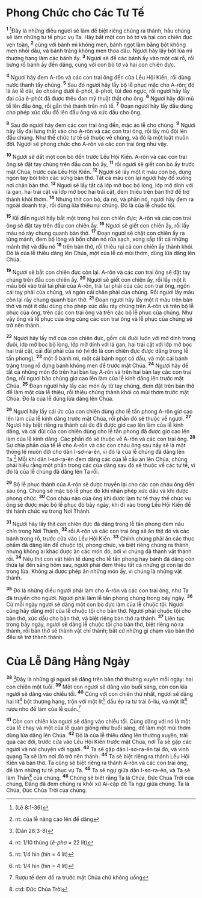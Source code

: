 # Phong Chức cho Các Tư Tế

<sup><b>1</b></sup> [^1@-d1465b86-aa5a-4902-887d-c4501cdbae03]Ðây là những điều ngươi sẽ làm để biệt riêng chúng ra thánh, hầu chúng sẽ làm những tư tế phục vụ Ta. Hãy bắt một con bò tơ và hai con chiên đực vẹn toàn, <sup><b>2</b></sup> cùng với bánh mì không men, bánh ngọt làm bằng bột không men nhồi dầu, và bánh tráng không men thoa dầu. Ngươi hãy lấy bột lúa mì thượng hạng làm các bánh ấy. <sup><b>3</b></sup> Ngươi sẽ để các bánh ấy vào một cái rổ, rồi bưng rổ bánh ấy đến dâng, cùng với con bò tơ và hai con chiên đực.

<sup><b>4</b></sup> Ngươi hãy đem A-rôn và các con trai ông đến cửa Lều Hội Kiến, rồi dùng nước thanh tẩy chúng. <sup><b>5</b></sup> Sau đó ngươi hãy lấy bộ lễ phục mặc cho A-rôn; đó là áo lễ dài, áo choàng dưới ê-phót, ê-phót, túi đeo ngực, rồi ngươi hãy lấy đai của ê-phót đã được thêu đan mỹ thuật thắt cho ông. <sup><b>6</b></sup> Ngươi hãy đội mũ tế lên đầu ông, rồi gắn thẻ thánh trên mũ tế. <sup><b>7</b></sup> Ðoạn ngươi hãy lấy dầu dùng cho phép xức dầu đổ lên đầu ông và xức dầu cho ông.

<sup><b>8</b></sup> Sau đó ngươi hãy đem các con trai ông đến, mặc áo lễ cho chúng. <sup><b>9</b></sup> Ngươi hãy lấy đai lưng thắt vào cho A-rôn và các con trai ông, rồi lấy mũ đội lên đầu chúng. Như thế chức tư tế sẽ thuộc về chúng, và đó là một luật muôn đời. Ngươi sẽ phong chức cho A-rôn và các con trai ông như vậy.

<sup><b>10</b></sup> Ngươi sẽ dắt một con bò đến trước Lều Hội Kiến. A-rôn và các con trai ông sẽ đặt tay chúng trên đầu con bò ấy, <sup><b>11</b></sup> rồi ngươi sẽ giết con bò ấy trước mặt Chúa, trước cửa Lều Hội Kiến. <sup><b>12</b></sup> Ngươi sẽ lấy một ít máu con bò, dùng ngón tay bôi trên các sừng bàn thờ. Tất cả máu còn lại ngươi hãy đổ xuống nơi chân bàn thờ. <sup><b>13</b></sup> Ngươi sẽ lấy tất cả lớp mỡ bọc bộ lòng, lớp mỡ dính với lá gan, hai trái cật và lớp mỡ bọc hai trái cật, đem thiêu trên bàn thờ để trở thành khói thơm. <sup><b>14</b></sup> Nhưng thịt con bò, da nó, và phân nó, ngươi hãy đem ra ngoài doanh trại, rồi dùng lửa thiêu rụi chúng. Ðó là của lễ chuộc tội.

<sup><b>15</b></sup> Kế đến ngươi hãy bắt một trong hai con chiên đực; A-rôn và các con trai ông sẽ đặt tay trên đầu con chiên ấy. <sup><b>16</b></sup> Ngươi sẽ giết con chiên ấy, rồi lấy máu nó rảy chung quanh bàn thờ. <sup><b>17</b></sup> Ðoạn ngươi sẽ chặt con chiên ấy ra từng mảnh, đem bộ lòng và bốn chân nó rửa sạch, xong sắp tất cả những mảnh thịt và đầu nó <sup><b>18</b></sup> trên bàn thờ, rồi thiêu rụi cả con chiên ấy thành khói. Ðó là của lễ thiêu dâng lên Chúa, một của lễ có mùi thơm, dùng lửa dâng lên Chúa.

<sup><b>19</b></sup> Ngươi sẽ bắt con chiên đực còn lại. A-rôn và các con trai ông sẽ đặt tay chúng trên đầu con chiên ấy. <sup><b>20</b></sup> Ngươi sẽ giết con chiên ấy, rồi lấy một ít máu bôi vào trái tai phải của A-rôn, trái tai phải của các con trai ông, ngón cái tay phải của chúng, và ngón cái chân phải của chúng. Rồi ngươi lấy máu còn lại rảy chung quanh bàn thờ. <sup><b>21</b></sup> Ðoạn ngươi hãy lấy một ít máu trên bàn thờ và một ít dầu dùng cho phép xức dầu rảy chúng trên A-rôn và trên bộ lễ phục của ông, trên các con trai ông và trên các bộ lễ phục của chúng. Như vậy ông và lễ phục của ông cùng các con trai ông và lễ phục của chúng sẽ trở nên thánh.

<sup><b>22</b></sup> Ngươi hãy lấy mỡ của con chiên đực, gồm cái đuôi luôn với mỡ dính trong đuôi, lớp mỡ bọc bộ lòng, lớp mỡ dính với lá gan, hai trái cật với lớp mỡ bọc hai trái cật, cái đùi phải của nó (vì đó là con chiên đực được dâng trong lễ tấn phong), <sup><b>23</b></sup> một ổ bánh mì, một cái bánh ngọt có dầu, và một cái bánh tráng trong rổ đựng bánh không men để trước mặt Chúa. <sup><b>24</b></sup> Ngươi hãy để tất cả những món đó trên hai bàn tay A-rôn và trên hai bàn tay các con trai ông, rồi ngươi bảo chúng giơ cao lên làm của lễ kính dâng lên trước mặt Chúa. <sup><b>25</b></sup> Ðoạn ngươi hãy lấy các món ấy từ tay chúng, đem đặt trên bàn thờ để làm một của lễ thiêu, rồi thiêu chúng thành khói có mùi thơm trước mặt Chúa. Ðó là của lễ dùng lửa dâng lên Chúa.

<sup><b>26</b></sup> Ngươi hãy lấy cái ức của con chiên dùng cho lễ tấn phong A-rôn giơ cao lên làm của lễ kính dâng trước mặt Chúa, rồi phần đó sẽ thuộc về ngươi. <sup><b>27</b></sup> Ngươi hãy biệt riêng ra thánh cái ức đã được giơ cao lên làm của lễ kính dâng, và cái đùi của con chiên dùng cho lễ tấn phong đã được giơ cao lên làm của lễ kính dâng. Các phần đó sẽ thuộc về A-rôn và các con trai ông. <sup><b>28</b></sup> Sự chia phần của tế lễ cho A-rôn và các con cháu ông sau nầy sẽ là một thông lệ muôn đời cho dân I-sơ-ra-ên, vì đó là của lễ chúng đã dâng lên Ta.[^1-d1465b86-aa5a-4902-887d-c4501cdbae03] Mỗi khi dân I-sơ-ra-ên đem dâng các của lễ cầu an lên Chúa, chúng phải hiểu rằng một phần trong các của dâng sau đó sẽ thuộc về các tư tế, vì đó là của lễ chúng đã dâng lên Ta rồi.

<sup><b>29</b></sup> Bộ lễ phục thánh của A-rôn sẽ được truyền lại cho các con cháu ông đến sau ông. Chúng sẽ mặc bộ lễ phục đó khi nhận phép xức dầu và khi được phong chức. <sup><b>30</b></sup> Con cháu nào của ông khi được làm tư tế thay thế chức vụ ông sẽ được mặc bộ lễ phục đó bảy ngày, khi đi vào trong Lều Hội Kiến để thi hành chức vụ trong Nơi Thánh.

<sup><b>31</b></sup> Ngươi hãy lấy thịt con chiên đực đã dâng trong lễ tấn phong đem nấu chín trong Nơi Thánh, <sup><b>32</b></sup> rồi A-rôn và các con trai ông sẽ ăn thịt đó và các bánh trong rổ, trước cửa vào Lều Hội Kiến. <sup><b>33</b></sup> Chính chúng phải ăn các thực phẩm đã dâng lên để chuộc tội, phong chức, và biệt riêng chúng ra thánh, nhưng không ai khác được ăn các món đó, bởi vì chúng đã thành vật thánh rồi. <sup><b>34</b></sup> Nếu thịt con vật hiến tế dùng cho lễ tấn phong hay bánh đã dâng còn thừa lại đến sáng hôm sau, ngươi phải đem thiêu tất cả những gì còn lại đó trong lửa. Không ai được phép ăn những món ấy, vì chúng là những vật thánh.

<sup><b>35</b></sup> Ðó là những điều ngươi phải làm cho A-rôn và các con trai ông, như Ta đã truyền cho ngươi. Ngươi phải làm lễ tấn phong chúng trong bảy ngày. <sup><b>36</b></sup> Cứ mỗi ngày ngươi sẽ dâng một con bò đực làm của lễ chuộc tội. Ngươi cũng hãy dâng một của lễ chuộc tội cho bàn thờ. Ngươi phải chuộc tội cho bàn thờ, xức dầu cho bàn thờ, và biệt riêng bàn thờ ra thánh. <sup><b>37</b></sup> Liên tục trong bảy ngày, ngươi sẽ dâng lễ chuộc tội cho bàn thờ, biệt riêng nó ra thánh, rồi bàn thờ sẽ thành vật chí thánh; bất cứ những gì chạm vào bàn thờ đều sẽ trở thành thánh.

# Của Lễ Dâng Hằng Ngày

<sup><b>38</b></sup> [^2@-d1465b86-aa5a-4902-887d-c4501cdbae03]Ðây là những gì ngươi sẽ dâng trên bàn thờ thường xuyên mỗi ngày: hai con chiên một tuổi. <sup><b>39</b></sup> Một con ngươi sẽ dâng vào buổi sáng, còn con kia ngươi sẽ dâng vào chiều tối. <sup><b>40</b></sup> Cùng với con chiên thứ nhất, ngươi sẽ dâng hai lít[^2-d1465b86-aa5a-4902-887d-c4501cdbae03] bột thượng hạng, trộn với một lít[^3-d1465b86-aa5a-4902-887d-c4501cdbae03] dầu ép ra từ trái ô-liu, và một lít[^4-d1465b86-aa5a-4902-887d-c4501cdbae03] rượu nho để làm của lễ quán.[^5-d1465b86-aa5a-4902-887d-c4501cdbae03]

<sup><b>41</b></sup> Còn con chiên kia ngươi sẽ dâng vào chiều tối. Cùng dâng với nó là một của lễ chay và một của lễ quán giống như buổi sáng, để làm một mùi thơm dùng lửa dâng lên Chúa. <sup><b>42</b></sup> Ðó là của lễ thiêu dâng lên thường xuyên, trải qua các đời, trước cửa vào Lều Hội Kiến trước mặt Chúa, nơi Ta sẽ gặp các ngươi và nói chuyện với ngươi. <sup><b>43</b></sup> Ta sẽ gặp dân I-sơ-ra-ên tại đó, và vinh quang Ta sẽ làm nơi đó trở nên thánh. <sup><b>44</b></sup> Ta sẽ biệt riêng ra thánh Lều Hội Kiến và bàn thờ. Ta cũng sẽ biệt riêng ra thánh A-rôn và các con trai ông, để làm những tư tế phục vụ Ta. <sup><b>45</b></sup> Ta sẽ ngự giữa dân I-sơ-ra-ên, và Ta sẽ làm Thần[^6-d1465b86-aa5a-4902-887d-c4501cdbae03] của chúng. <sup><b>46</b></sup> Chúng sẽ biết rằng Ta là Chúa, Ðức Chúa Trời của chúng, Ðấng đã đem chúng ra khỏi xứ Ai-cập để Ta ngự giữa chúng. Ta là Chúa, Ðức Chúa Trời của chúng.

[^1-d1465b86-aa5a-4902-887d-c4501cdbae03]: nt: của lễ nâng cao lên để dâng

[^2-d1465b86-aa5a-4902-887d-c4501cdbae03]: nt: 1/10 thùng (_ê-pha_ = 22 lít)

[^3-d1465b86-aa5a-4902-887d-c4501cdbae03]: nt: 1/4 hin (_hin_ = 4 lít)

[^4-d1465b86-aa5a-4902-887d-c4501cdbae03]: nt: 1/4 hin (_hin_ = 4 lít)

[^5-d1465b86-aa5a-4902-887d-c4501cdbae03]: Rượu tế đem đổ ra trước mặt Chúa chứ không uống

[^6-d1465b86-aa5a-4902-887d-c4501cdbae03]: ctd: Ðức Chúa Trời

[^1@-d1465b86-aa5a-4902-887d-c4501cdbae03]: (Lê 8:1-36)

[^2@-d1465b86-aa5a-4902-887d-c4501cdbae03]: (Dân 28:3-8)
